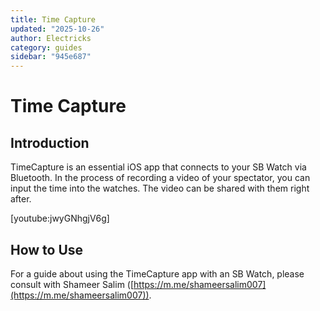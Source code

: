 ```yaml
---
title: Time Capture
updated: "2025-10-26"
author: Electricks
category: guides
sidebar: "945e687"
---
```


# Time Capture

## Introduction

TimeCapture is an essential iOS app that connects to your SB Watch via Bluetooth. In the process of recording a video of your spectator, you can input the time into the watches. The video can be shared with them right after.

[youtube:jwyGNhgjV6g]

## How to Use

For a guide about using the TimeCapture app with an SB Watch, please consult with Shameer Salim ([https://m.me/shameersalim007](https://m.me/shameersalim007)).